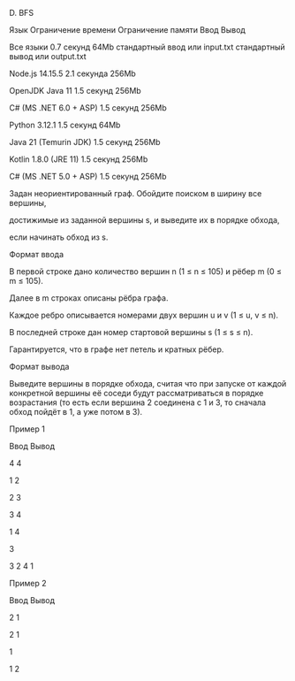 D. BFS

Язык	Ограничение времени	Ограничение памяти	Ввод	Вывод

Все языки	0.7 секунд	64Mb	стандартный ввод или input.txt	стандартный вывод или output.txt

Node.js 14.15.5	2.1 секунда	256Mb

OpenJDK Java 11	1.5 секунд	256Mb

C# (MS .NET 6.0 + ASP)	1.5 секунд	256Mb

Python 3.12.1	1.5 секунд	64Mb

Java 21 (Temurin JDK)	1.5 секунд	256Mb

Kotlin 1.8.0 (JRE 11)	1.5 секунд	256Mb

C# (MS .NET 5.0 + ASP)	1.5 секунд	256Mb

Задан неориентированный граф. Обойдите поиском в ширину все вершины, 

достижимые из заданной вершины s, и выведите их в порядке обхода,

если начинать обход из s.

Формат ввода

В первой строке дано количество вершин n (1 ≤ n ≤ 105) и рёбер m (0 ≤ m ≤ 105). 

Далее в m строках описаны рёбра графа. 

Каждое ребро описывается номерами двух вершин u и v (1 ≤ u, v ≤ n).

В последней строке дан номер стартовой вершины s (1 ≤ s ≤ n).


Гарантируется, что в графе нет петель и кратных рёбер.

Формат вывода

Выведите вершины в порядке обхода, считая что при запуске от каждой конкретной вершины её соседи будут рассматриваться в порядке возрастания (то есть если вершина 2 соединена с 1 и 3, то сначала обход пойдёт в 1, а уже потом в 3).

Пример 1

Ввод	Вывод

4 4

1 2

2 3

3 4

1 4

3

3 2 4 1 

Пример 2

Ввод	Вывод

2 1

2 1

1

1 2 
